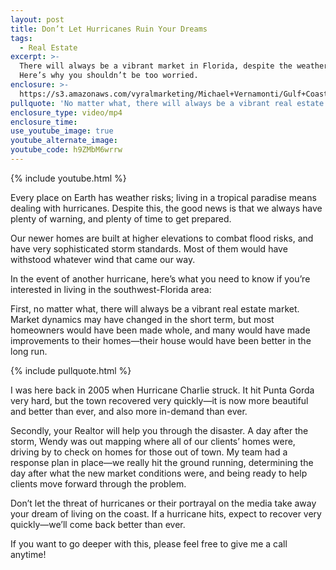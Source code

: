 ```yaml
---
layout: post
title: Don’t Let Hurricanes Ruin Your Dreams
tags:
  - Real Estate
excerpt: >-
  There will always be a vibrant market in Florida, despite the weather risks.
  Here’s why you shouldn’t be too worried.
enclosure: >-
  https://s3.amazonaws.com/vyralmarketing/Michael+Vernamonti/Gulf+Coast+Real+Estate+Hurricanes.mp4
pullquote: 'No matter what, there will always be a vibrant real estate market.'
enclosure_type: video/mp4
enclosure_time:
use_youtube_image: true
youtube_alternate_image:
youtube_code: h9ZMbM6wrrw
---
```



{% include youtube.html %}

Every place on Earth has weather risks; living in a tropical paradise means dealing with hurricanes. Despite this, the good news is that we always have plenty of warning, and plenty of time to get prepared.

Our newer homes are built at higher elevations to combat flood risks, and have very sophisticated storm standards. Most of them would have withstood whatever wind that came our way.

In the event of another hurricane, here’s what you need to know if you’re interested in living in the southwest-Florida area:

First, no matter what, there will always be a vibrant real estate market. Market dynamics may have changed in the short term, but most homeowners would have been made whole, and many would have made improvements to their homes—their house would have been better in the long run.&nbsp;

{% include pullquote.html %}

I was here back in 2005 when Hurricane Charlie struck. It hit Punta Gorda very hard, but the town recovered very quickly—it is now more beautiful and better than ever, and also more in-demand than ever.

Secondly, your Realtor will help you through the disaster. A day after the storm, Wendy was out mapping where all of our clients’ homes were, driving by to check on homes for those out of town. My team had a response plan in place—we really hit the ground running, determining the day after what the new market conditions were, and being ready to help clients move forward through the problem.

Don’t let the threat of hurricanes or their portrayal on the media take away your dream of living on the coast. If a hurricane hits, expect to recover very quickly—we’ll come back better than ever.

If you want to go deeper with this, please feel free to give me a call anytime!&nbsp;